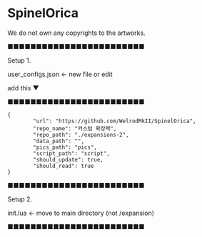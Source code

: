 # SpinelOrica
We do not own any copyrights to the artworks.


■■■■■■■■■■■■■■■■■■■■■■■■

Setup 1.

user_configs.json <- new file or edit

add this ▼

■■■■■■■■■■■■■■■■■■■■■■■■

    {
			"url": "https://github.com/WelrodMkII/SpinelOrica",
			"repo_name": "커스텀 확장팩",
			"repo_path": "./expansions-2",
			"data_path": "",
			"pics_path": "pics",
			"script_path": "script",
			"should_update": true,
			"should_read": true
    }
    
■■■■■■■■■■■■■■■■■■■■■■■■


Setup 2.

init.lua <- move to main directory (not /expansion)

■■■■■■■■■■■■■■■■■■■■■■■■
